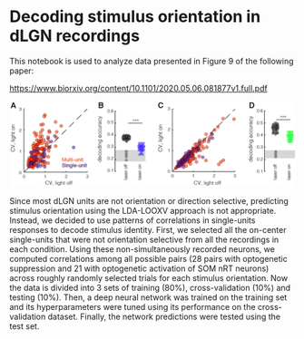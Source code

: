 # Decoding stimulus orientation in dLGN recordings
This notebook is used to analyze data presented in Figure 9 of the following paper: 

https://www.biorxiv.org/content/10.1101/2020.05.06.081877v1.full.pdf


![Figure 9. Optogenetic perturbation of SOM nRT neurons diminishes spiking reliability and stimulus location encoding ability of dLGN cells.](https://github.com/Mahmood-Hoseini/Decoding-stimulus-orientation-in-dLGN-recordings/blob/master/Fig9-LGN-CV%20and%20decoding%20acc%20from%20NN.png)


Since most dLGN units are not orientation or direction selective, predicting stimulus orientation using the LDA-LOOXV approach is not appropriate. Instead, we decided to use patterns of correlations in single-units responses to decode stimulus identity. First, we selected all the on-center single-units that were not orientation selective from all the recordings in each condition. Using these non-simultaneously recorded neurons, we computed correlations among all possible pairs (28 pairs with optogenetic suppression and 21 with optogenetic activation of SOM nRT neurons) across roughly randomly selected trials for each stimulus orientation. Now the data is divided into 3 sets of training (80%), cross-validation (10%) and testing (10%). Then, a deep neural network was trained on the training set and its hyperparameters were tuned using its performance on the cross-validation dataset. Finally, the network predictions were tested using the test set.
